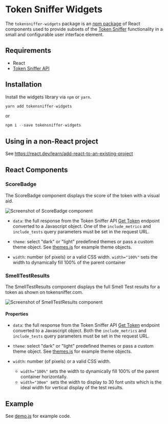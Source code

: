 # Token Sniffer Widgets

The `tokensniffer-widgets` package is an [npm package](https://www.npmjs.com/package/tokensniffer-widgets) of React components used to provide subsets of the [Token Sniffer](https://tokensniffer.com) functionality in a small and configurable user interface element.

## Requirements
* React
* [Token Sniffer API](https://tokensniffer.com/TokenSnifferAPI)

## Installation

Install the widgets library via `npm` or `yarn`.

```js
yarn add tokensniffer-widgets
```
or
```js
npm i --save tokensniffer-widgets
```

## Using in a non-React project

See https://react.dev/learn/add-react-to-an-existing-project

## React Components

### ScoreBadge

The ScoreBadge component displays the score of the token with a visual aid.

![Screenshot of ScoreBadge component](https://raw.githubusercontent.com/SolidusLabsExternal/tokensniffer-widgets/main/score-badge.png?token=GHSAT0AAAAAACAW455V5IGV6SQZKBA6JQM2ZHQK6RQ)

* `data`:  the full response from the Token Sniffer API [Get Token](https://tokensniffer.readme.io/reference/get-token-results) endpoint converted to a Javascript object.  One of the `include_metrics` and `include_tests` query parameters must be set in the request URL.

* `theme`:  select "dark" or "light" predefined themes or pass a custom theme object.  See [themes.js](src/theme/themes.js) for example theme objects.

* `width`:  number (of pixels) or a valid CSS width.  `width="100%"` sets the width to dynamically fill 100% of the parent container

### SmellTestResults

The SmellTestResults component displays the full Smell Test results for a token as shown on tokensniffer.com.

![Screenshot of SmellTestResults component](https://raw.githubusercontent.com/SolidusLabsExternal/tokensniffer-widgets/main/smell-test-results.png?token=GHSAT0AAAAAACAW455VFCL6EAT4BHUKYVWAZHQK7EQ)

#### Properties

* `data`:  the full response from the Token Sniffer API [Get Token](https://tokensniffer.readme.io/reference/get-token-results) endpoint converted to a Javascript object.  Both the `include_metrics` and `include_tests` query parameters must be set in the request URL.

* `theme`:  select "dark" or "light" predefined themes or pass a custom theme object.  See [themes.js](src/theme/themes.js) for example theme objects.

* `width`:  number (of pixels) or a valid CSS width.
  *  `width="100%"` sets the width to dynamically fill 100% of the parent container horizontally.
  *  `width="30em" `sets the width to display to 30 font units which is the ideal width for vertical display of the test results.

## Example

See [demo.js](demo/index.js) for example code.
